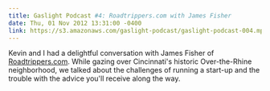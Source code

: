 ```yaml
---
title: Gaslight Podcast #4: Roadtrippers.com with James Fisher
date: Thu, 01 Nov 2012 13:31:00 -0400
link: https://s3.amazonaws.com/gaslight-podcast/gaslight-podcast-004.mp3
---
```


Kevin and I had a delightful conversation with James Fisher of
<a href="http://roadtrippers.com">Roadtrippers.com</a>. While gazing over
Cincinnati's historic Over-the-Rhine neighborhood, we talked about the
challenges of running a start-up and the trouble with the advice you'll
receive along the way.
